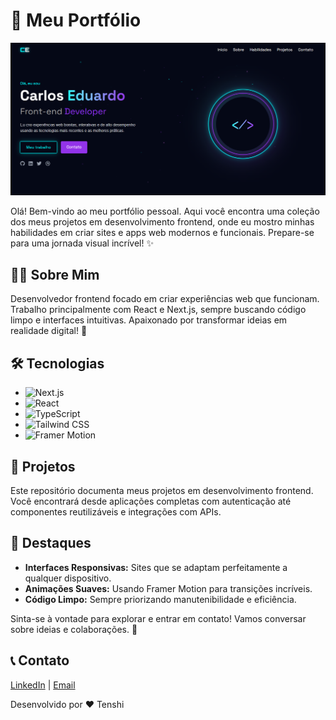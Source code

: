 # 🌟 Meu Portfólio

![Captura da tela inicial](./imagens/telaInicial.png)

Olá! Bem-vindo ao meu portfólio pessoal. Aqui você encontra uma coleção dos meus projetos em desenvolvimento frontend, onde eu mostro minhas habilidades em criar sites e apps web modernos e funcionais. Prepare-se para uma jornada visual incrível! ✨

## 👨‍💻 Sobre Mim

Desenvolvedor frontend focado em criar experiências web que funcionam. Trabalho principalmente com React e Next.js, sempre buscando código limpo e interfaces intuitivas. Apaixonado por transformar ideias em realidade digital! 🚀

## 🛠️ Tecnologias

- ![Next.js](https://img.shields.io/badge/Next.js-000000?style=flat&logo=next.js&logoColor=white)
- ![React](https://img.shields.io/badge/React-61DAFB?style=flat&logo=react&logoColor=black)
- ![TypeScript](https://img.shields.io/badge/TypeScript-007ACC?style=flat&logo=typescript&logoColor=white)
- ![Tailwind CSS](https://img.shields.io/badge/Tailwind_CSS-38B2AC?style=flat&logo=tailwind-css&logoColor=white)
- ![Framer Motion](https://img.shields.io/badge/Framer_Motion-0055FF?style=flat&logo=framer&logoColor=white)

## 📂 Projetos

Este repositório documenta meus projetos em desenvolvimento frontend. Você encontrará desde aplicações completas com autenticação até componentes reutilizáveis e integrações com APIs.

## 🌟 Destaques

- **Interfaces Responsivas:** Sites que se adaptam perfeitamente a qualquer dispositivo.
- **Animações Suaves:** Usando Framer Motion para transições incríveis.
- **Código Limpo:** Sempre priorizando manutenibilidade e eficiência.

Sinta-se à vontade para explorar e entrar em contato! Vamos conversar sobre ideias e colaborações. 🤝

## 📞 Contato

[LinkedIn](https://www.linkedin.com/in/carloseduardo2003) | [Email](mailto:carlosvanziler50@gmail.com)

Desenvolvido por ❤️ Tenshi